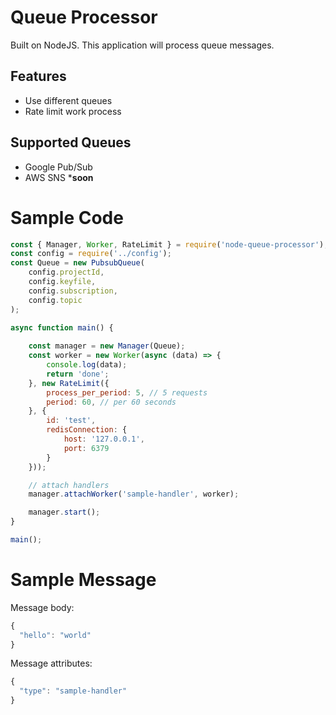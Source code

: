 # Queue Processor
Built on NodeJS. This application will process queue messages.

## Features
- Use different queues
- Rate limit work process

## Supported Queues
- Google Pub/Sub
- AWS SNS ***soon**

# Sample Code
```js
const { Manager, Worker, RateLimit } = require('node-queue-processor');
const config = require('../config');
const Queue = new PubsubQueue(
    config.projectId,
    config.keyfile,
    config.subscription,
    config.topic
);

async function main() {
    
    const manager = new Manager(Queue);
    const worker = new Worker(async (data) => {
        console.log(data);
        return 'done';
    }, new RateLimit({
        process_per_period: 5, // 5 requests
        period: 60, // per 60 seconds
    }, {
        id: 'test',
        redisConnection: {
            host: '127.0.0.1',
            port: 6379
        }
    }));

    // attach handlers
    manager.attachWorker('sample-handler', worker);

    manager.start();
}

main();
```

# Sample Message
Message body:
```js
{
  "hello": "world"
}
```

Message attributes:
```js
{
  "type": "sample-handler"
}
```